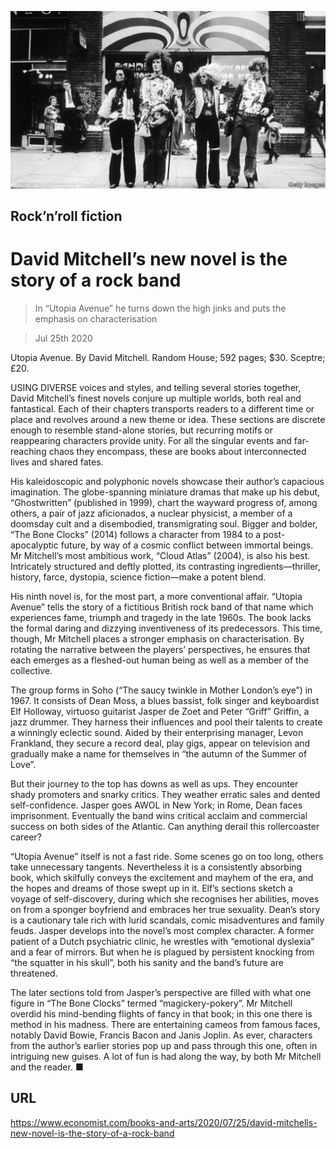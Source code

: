 ![](./images/20200725_BKP504.jpg)

## Rock’n’roll fiction

# David Mitchell’s new novel is the story of a rock band

> In “Utopia Avenue” he turns down the high jinks and puts the emphasis on characterisation

> Jul 25th 2020

Utopia Avenue. By David Mitchell. Random House; 592 pages; $30. Sceptre; £20.

USING DIVERSE voices and styles, and telling several stories together, David Mitchell’s finest novels conjure up multiple worlds, both real and fantastical. Each of their chapters transports readers to a different time or place and revolves around a new theme or idea. These sections are discrete enough to resemble stand-alone stories, but recurring motifs or reappearing characters provide unity. For all the singular events and far-reaching chaos they encompass, these are books about interconnected lives and shared fates.

His kaleidoscopic and polyphonic novels showcase their author’s capacious imagination. The globe-spanning miniature dramas that make up his debut, “Ghostwritten” (published in 1999), chart the wayward progress of, among others, a pair of jazz aficionados, a nuclear physicist, a member of a doomsday cult and a disembodied, transmigrating soul. Bigger and bolder, “The Bone Clocks” (2014) follows a character from 1984 to a post-apocalyptic future, by way of a cosmic conflict between immortal beings. Mr Mitchell’s most ambitious work, “Cloud Atlas” (2004), is also his best. Intricately structured and deftly plotted, its contrasting ingredients—thriller, history, farce, dystopia, science fiction—make a potent blend.

His ninth novel is, for the most part, a more conventional affair. “Utopia Avenue” tells the story of a fictitious British rock band of that name which experiences fame, triumph and tragedy in the late 1960s. The book lacks the formal daring and dizzying inventiveness of its predecessors. This time, though, Mr Mitchell places a stronger emphasis on characterisation. By rotating the narrative between the players’ perspectives, he ensures that each emerges as a fleshed-out human being as well as a member of the collective.

The group forms in Soho (“The saucy twinkle in Mother London’s eye”) in 1967. It consists of Dean Moss, a blues bassist, folk singer and keyboardist Elf Holloway, virtuoso guitarist Jasper de Zoet and Peter “Griff” Griffin, a jazz drummer. They harness their influences and pool their talents to create a winningly eclectic sound. Aided by their enterprising manager, Levon Frankland, they secure a record deal, play gigs, appear on television and gradually make a name for themselves in “the autumn of the Summer of Love”.

But their journey to the top has downs as well as ups. They encounter shady promoters and snarky critics. They weather erratic sales and dented self-confidence. Jasper goes AWOL in New York; in Rome, Dean faces imprisonment. Eventually the band wins critical acclaim and commercial success on both sides of the Atlantic. Can anything derail this rollercoaster career?

“Utopia Avenue” itself is not a fast ride. Some scenes go on too long, others take unnecessary tangents. Nevertheless it is a consistently absorbing book, which skilfully conveys the excitement and mayhem of the era, and the hopes and dreams of those swept up in it. Elf’s sections sketch a voyage of self-discovery, during which she recognises her abilities, moves on from a sponger boyfriend and embraces her true sexuality. Dean’s story is a cautionary tale rich with lurid scandals, comic misadventures and family feuds. Jasper develops into the novel’s most complex character. A former patient of a Dutch psychiatric clinic, he wrestles with “emotional dyslexia” and a fear of mirrors. But when he is plagued by persistent knocking from “the squatter in his skull”, both his sanity and the band’s future are threatened.

The later sections told from Jasper’s perspective are filled with what one figure in “The Bone Clocks” termed “magickery-pokery”. Mr Mitchell overdid his mind-bending flights of fancy in that book; in this one there is method in his madness. There are entertaining cameos from famous faces, notably David Bowie, Francis Bacon and Janis Joplin. As ever, characters from the author’s earlier stories pop up and pass through this one, often in intriguing new guises. A lot of fun is had along the way, by both Mr Mitchell and the reader. ■

## URL

https://www.economist.com/books-and-arts/2020/07/25/david-mitchells-new-novel-is-the-story-of-a-rock-band
